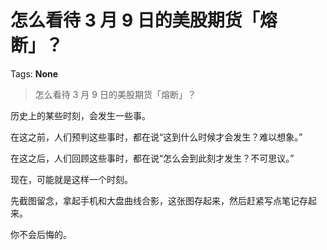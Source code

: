 # 怎么看待 3 月 9 日的美股期货「熔断」？

Tags: **None**

> 怎么看待 3 月 9 日的美股期货「熔断」？

历史上的某些时刻，会发生一些事。

在这之前，人们预判这些事时，都在说“这到什么时候才会发生？难以想象。”

在这之后，人们回顾这些事时，都在说“怎么会到此刻才发生？不可思议。”

现在，可能就是这样一个时刻。

先截图留念，拿起手机和大盘曲线合影，这张图存起来，然后赶紧写点笔记存起来。

你不会后悔的。



